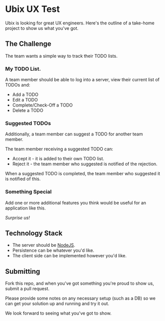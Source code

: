 # Ubix UX Test

Ubix is looking for great UX engineers.  Here's the outline of a take-home project to show us what you've got.

## The Challenge

The team wants a simple way to track their TODO lists.

### My TODO List.

A team member should be able to log into a server, view their current list of TODOs and:

* Add a TODO
* Edit a TODO
* Complete/Check-Off a TODO
* Delete a TODO

### Suggested TODOs

Additionally, a team member can suggest a TODO for another team member.

The team member receiving a suggested TODO can:

* Accept it - it is added to their own TODO list.
* Reject it - the team member who suggested is notified of the rejection.

When a suggested TODO is completed, the team member who suggested it is notified of this.

### Something Special

Add one or more additional features you think would be useful for an application like this.

_Surprise us!_

## Technology Stack

* The server should be [NodeJS](http://nodejs.org).
* Persistence can be whatever you'd like.
* The client side can be implemented however you'd like.

## Submitting

Fork this repo, and when you've got something you're proud to show us, submit a pull request.

Please provide some notes on any necessary setup (such as a DB) so we can get your solution up and running and try it out.

We look forward to seeing what you've got to show.

